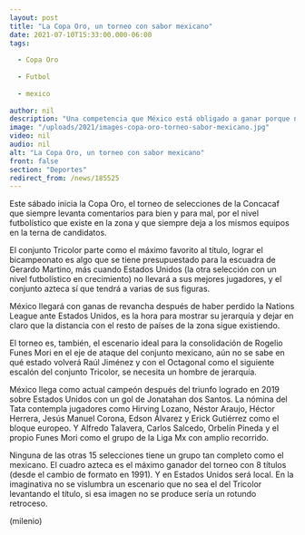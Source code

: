 ```yaml
---
layout: post
title: "La Copa Oro, un torneo con sabor mexicano"
date: 2021-07-10T15:33:00.000-06:00
tags:
  
  - Copa Oro
  
  - Futbol
  
  - mexico
  
author: nil
description: "Una competencia que México está obligado a ganar porque no deja de ser la liga más avanzada en esta parte del mundo futbolístico. "
image: "/uploads/2021/images-copa-oro-torneo-sabor-mexicano.jpg"
video: nil
audio: nil
alt: "La Copa Oro, un torneo con sabor mexicano"
front: false
section: "Deportes"
redirect_from: /news/185525
---
```


Este sábado inicia la Copa Oro, el torneo de selecciones de la Concacaf que siempre levanta comentarios para bien y para mal, por el nivel futbolístico que existe en la zona y que siempre deja a los mismos equipos en la terna de candidatos. 

El conjunto Tricolor parte como el máximo favorito al título, lograr el bicampeonato es algo que se tiene presupuestado para la escuadra de Gerardo Martino, más cuando Estados Unidos (la otra selección con un nivel futbolístico en crecimiento) no llevará a sus mejores jugadores, y el conjunto azteca sí que tendrá a varias de sus figuras. 

México llegará con ganas de revancha después de haber perdido la Nations League ante Estados Unidos, es la hora para mostrar su jerarquía y dejar en claro que la distancia con el resto de países de la zona sigue existiendo. 

El torneo es, también, el escenario ideal para la consolidación de Rogelio Funes Mori en el eje de ataque del conjunto mexicano, aún no se sabe en qué estado volverá Raúl Jiménez y con el Octagonal como el siguiente escalón del conjunto Tricolor, se necesita un hombre de jerarquía. 

México llega como actual campeón después del triunfo logrado en 2019 sobre Estados Unidos con un gol de Jonatahan dos Santos. La nómina del Tata contempla jugadores como Hirving Lozano, Néstor Araujo, Héctor Herrera, Jesús Manuel Corona, Edson Álvarez y Erick Gutiérrez como el bloque europeo. Y Alfredo Talavera, Carlos Salcedo, Orbelín Pineda y el propio Funes Mori como el grupo de la Liga Mx con amplio recorrido. 

Ninguna de las otras 15 selecciones tiene un grupo tan completo como el mexicano. El cuadro azteca es el máximo ganador del torneo con 8 títulos (desde el cambio de formato en 1991). Y en Estados Unidos será local. En la imaginativa no se vislumbra un escenario que no sea el del Tricolor levantando el título, si esa imagen no se produce sería un rotundo retroceso.

(milenio)